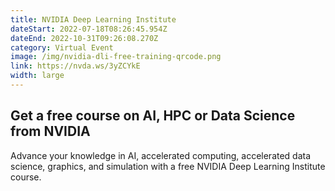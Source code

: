 ```yaml
---
title: NVIDIA Deep Learning Institute
dateStart: 2022-07-18T08:26:45.954Z
dateEnd: 2022-10-31T09:26:08.270Z
category: Virtual Event
image: /img/nvidia-dli-free-training-qrcode.png
link: https://nvda.ws/3yZCYkE
width: large
---
```

## Get a free course on AI, HPC or Data Science from NVIDIA

Advance your knowledge in AI, accelerated computing, accelerated data science, graphics, and simulation with a free NVIDIA Deep Learning Institute course.
